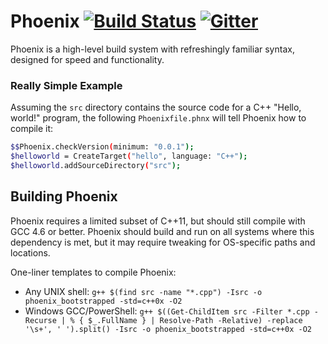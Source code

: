 Phoenix [![Build Status](https://travis-ci.org/phoenix-build/phoenix.svg?branch=master)](https://travis-ci.org/phoenix-build/phoenix) [![Gitter](https://badges.gitter.im/Join%20Chat.svg)](https://gitter.im/phoenix-build/phoenix?utm_source=badge&utm_medium=badge&utm_campaign=pr-badge&utm_content=badge)
====================================
Phoenix is a high-level build system with refreshingly familiar syntax, designed for speed and functionality.

### Really Simple Example
Assuming the `src` directory contains the source code for a C++ "Hello, world!" program, the following `Phoenixfile.phnx` will tell Phoenix how to compile it:
```bash
$$Phoenix.checkVersion(minimum: "0.0.1");
$helloworld = CreateTarget("hello", language: "C++");
$helloworld.addSourceDirectory("src");
```

## Building Phoenix
Phoenix requires a limited subset of C++11, but should still compile with GCC 4.6 or better. Phoenix should build and run on all systems where this dependency is met, but it may require tweaking for OS-specific paths and locations.

One-liner templates to compile Phoenix:
 * Any UNIX shell: `g++ $(find src -name "*.cpp") -Isrc -o phoenix_bootstrapped -std=c++0x -O2`
 * Windows GCC/PowerShell: `g++ $((Get-ChildItem src -Filter *.cpp -Recurse | % { $_.FullName } | Resolve-Path -Relative) -replace '\s+', ' ').split() -Isrc -o phoenix_bootstrapped -std=c++0x -O2`
